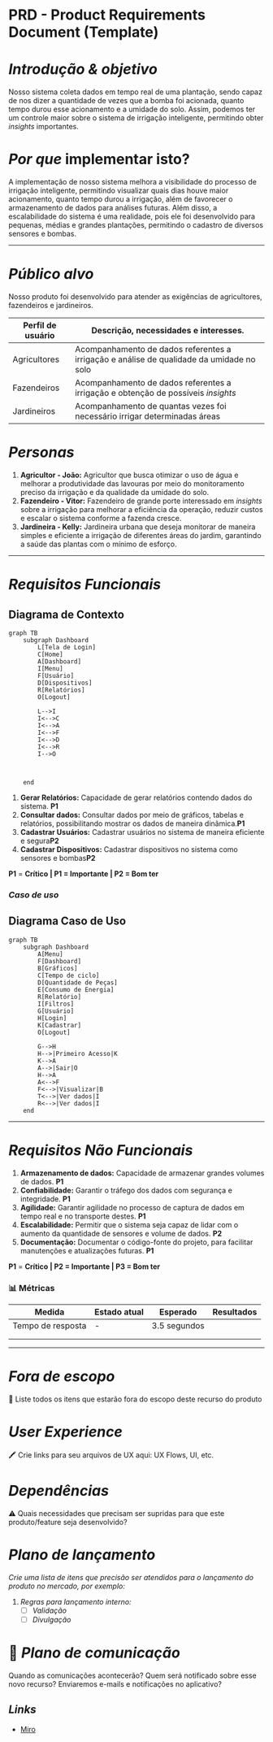 # PRD - Product Requirements Document (Template)

# *Introdução & objetivo*

Nosso sistema coleta dados em tempo real de uma plantação, sendo capaz de nos dizer a quantidade de vezes que a bomba foi acionada, quanto tempo durou esse acionamento e a umidade do solo. Assim, podemos ter um controle maior sobre o sistema de irrigação inteligente, permitindo obter *insights* importantes.


# *Por que* implementar isto?

A implementação de nosso sistema melhora a visibilidade do processo de irrigação inteligente, permitindo visualizar quais dias houve maior acionamento, quanto tempo durou a irrigação, além de favorecer o armazenamento de dados para análises futuras. Além disso, a escalabilidade do sistema é uma realidade, pois ele foi desenvolvido para pequenas, médias e grandes plantações, permitindo o cadastro de diversos sensores e bombas.

---

# ***Público alvo***

Nosso produto foi desenvolvido para atender as exigências de agricultores, fazendeiros e jardineiros.

| Perfil de usuário | Descrição, necessidades e interesses. |
| --- | --- |
| Agricultores | Acompanhamento de dados referentes a irrigação e análise de qualidade da umidade no solo |
| Fazendeiros | Acompanhamento de dados referentes a irrigação e obtenção de possíveis *insights* |
| Jardineiros | Acompanhamento de quantas vezes foi necessário irrigar determinadas áreas |

# *Personas*

1. **Agricultor - João:**  Agricultor que busca otimizar o uso de água e melhorar a produtividade das lavouras por meio do monitoramento preciso da irrigação e da qualidade da umidade do solo. 
2. **Fazendeiro - Vitor:**  Fazendeiro de grande porte interessado em *insights* sobre a irrigação para melhorar a eficiência da operação, reduzir custos e escalar o sistema conforme a fazenda cresce.
3. **Jardineira - Kelly:**  Jardineira urbana que deseja monitorar de maneira simples e eficiente a irrigação de diferentes áreas do jardim, garantindo a saúde das plantas com o mínimo de esforço.
---

# *Requisitos Funcionais*
## **Diagrama de Contexto**
```mermaid
graph TB
    subgraph Dashboard
        L[Tela de Login]
        C[Home]
        A[Dashboard]
        I[Menu]
        F[Usuário]
        D[Dispositivos]
        R[Relatórios]
        O[Logout]

        L-->I
        I<-->C
        I<-->A
        I<-->F
        I<-->D
        I<-->R
        I-->O
        
    
      
    end
```

1. **Gerar Relatórios:** Capacidade de gerar relatórios contendo dados do sistema. **P1**
2. **Consultar dados:** Consultar dados por meio de gráficos, tabelas e relatórios, possibilitando mostrar os dados de maneira dinâmica.**P1**
3. **Cadastrar Usuários:** Cadastrar usuários no sistema de maneira eficiente e segura**P2**
4. **Cadastrar Dispositivos:** Cadastrar dispositivos no sistema como sensores e bombas**P2**

**P1** = **Crítico | P1 = Importante | P2 = Bom ter**

### *Caso de uso*
## **Diagrama Caso de Uso**
```mermaid
graph TB
    subgraph Dashboard
        A[Menu]
        F[Dashboard]
        B[Gráficos]
        C[Tempo de ciclo]
        D[Quantidade de Peças]
        E[Consumo de Energia]
        R[Relatório]
        I[Filtros]
        G[Usuário]
        H[Login]
        K[Cadastrar]
        O[Logout]

        G-->H
        H-->|Primeiro Acesso|K
        K-->A
        A-->|Sair|O
        H-->A
        A<-->F
        F<-->|Visualizar|B
        T<-->|Ver dados|I
        R<-->|Ver dados|I      
    end
```
---

# *Requisitos Não Funcionais*

1. **Armazenamento de dados:** Capacidade de armazenar grandes volumes de dados. **P1**
2. **Confiabilidade:** Garantir o tráfego dos dados com segurança e integridade. **P1**
3. **Agilidade:** Garantir agilidade no processo de captura de dados em tempo real e no transporte destes. **P1**
4. **Escalabilidade:** Permitir que o sistema seja capaz de lidar com o aumento da quantidade de sensores e volume de dados. **P2**
5. **Documentação:** Documentar o código-fonte do projeto, para facilitar manutenções e atualizações futuras. **P1**


**P1** = **Crítico | P2 = Importante | P3 = Bom ter**

### 📊 Métricas
| Medida | Estado atual | Esperado | Resultados |
| --- | --- | --- | --- |
| Tempo de resposta | - | 3.5 segundos |  |
|  |  |  |  |
|  |  |  |  |

---

# *Fora de escopo*

<aside>
🚫 Liste todos os itens que estarão fora do escopo deste recurso do produto

</aside>

# *User Experience*

<aside>
🖍️ Crie links para seu arquivos de UX aqui: UX Flows, UI, etc.

</aside>

# *Dependências*

<aside>
⚠️ Quais necessidades que precisam ser supridas para que este produto/feature seja desenvolvido?

</aside>

# *Plano de lançamento*

*Crie uma lista de itens que precisão ser atendidos para o lançamento do produto no mercado, por exemplo:*

1. *Regras para lançamento interno:*
    - [ ]  *Validação*
    - [ ]  *Divulgação*

# 💌 *Plano de comunicação*

Quando as comunicações acontecerão? Quem será notificado sobre esse novo recurso? Enviaremos e-mails e notificações no aplicativo?

## *Links*
- [Miro](https://miro.com/app/board/uXjVKlCNuX4=/)
